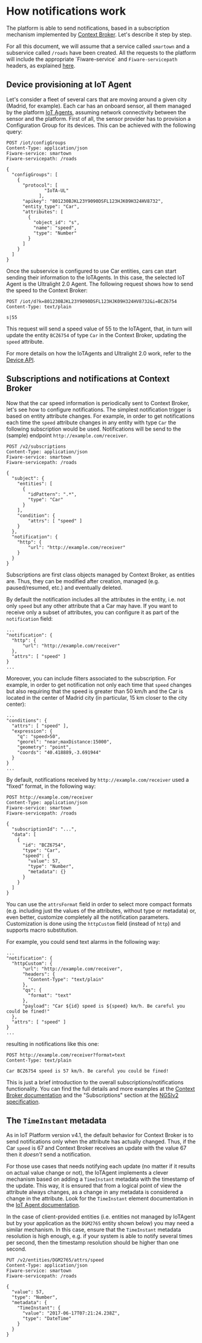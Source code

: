 # How notifications work

The platform is able to send notifications, based in a subscription mechanism implemented by 
[Context Broker](../context_broker.md). Let's describe it step by step.

For all this document, we will assume that a service called `smartown` and a subservice called `/roads` have been
created. All the requests to the platform will include the appropriate ´Fiware-service´ and `Fiware-servicepath`
headers, as explained [here](../multitenancy.md).

## Device provisioning at IoT Agent

Let's consider a fleet of several cars that are moving around a given city (Madrid, for example). Each car has an 
onboard sensor, all them managed by the platform [IoT Agents](../device_gateway.md), assuming network connectivity
between the sensor and the platform. First of all, the sensor provider has to provision a Configuration Group
for its devices. This can be achieved with the following query:

    POST /iot/configGroups
    Content-Type: application/json
    Fiware-service: smartown
    Fiware-servicepath: /roads

    {
      "configGroups": [
        {
          "protocol": [
                  "IoTA-UL"
                ],
          "apikey": "801230BJKL23Y9090DSFL123HJK09H324HV8732",
          "entity_type": "Car",
          "attributes": [
            {
              "object_id": "s",
              "name": "speed",
              "type": "Number"
            }
          ]
        }
      ]
    }

Once the subservice is configured to use Car entities, cars can start sending their information to the IoTAgents. In this
case, the selected IoT Agent is the Ultralight 2.0 Agent. The following request shows how to send the speed to the Context
Broker:

    POST /iot/d?k=801230BJKL23Y9090DSFL123HJK09H324HV8732&i=BCZ6754
    Content-Type: text/plain

    s|55

This request will send a speed value of 55 to the IoTAgent, that, in turn will update the entity `BCZ6754` of type
`Car` in the Context Broker, updating the `speed` attribute.

For more details on how the IoTAgents and Ultralight 2.0 work, refer to the [Device API](../device_api.md).

## Subscriptions and notifications at Context Broker 

Now that the car speed information is periodically sent to Context Broker, let's see how to configure notifications.
The simplest notification trigger is based on entity attribute changes. For example, in order to get
notifications each time the `speed` attribute changes in any entity with type `Car` the following
subscription would be used. Notifications will be send to the (sample) endpoint `http://example.com/receiver`.

    POST /v2/subscriptions
    Content-Type: application/json
    Fiware-service: smartown
    Fiware-servicepath: /roads

    {
      "subject": {
        "entities": [
          {
            "idPattern": ".*",
            "type": "Car"
          }
        ],
        "condition": {
            "attrs": [ "speed" ]
        }
      },
      "notification": {
        "http": {
            "url": "http://example.com/receiver"
        }
      }
    }

Subscriptions are first class objects managed by Context Broker, as entities are. Thus, they can be modified 
after creation, managed (e.g. paused/resumed, etc.) and eventually deleted. 

By default the notification includes all the attributes in the entity, i.e. not only `speed` but any other
attribute that a Car may have. If you want to receive only a subset of attributes, you can configure it
as part of the `notification` field:

    ...
    "notification": {
      "http": {
          "url": "http://example.com/receiver"
      },
      "attrs": [ "speed" ]
    }
    ...

Moreover, you can include filters associated to the subscription. For example, in order to get notification not
only each time that `speed` changes but also requiring that the speed is greater than 50 km/h and the Car 
is located in the center of Madrid city (in particular, 15 km closer to the city center):

    ...
    "conditions": {
      "attrs": [ "speed" ],
      "expression": {
        "q": "speed>50",
        "georel": "near;maxDistance:15000",
        "geometry": "point",
        "coords": "40.418889,-3.691944"        
      }
    }
    ...
         
By default, notifications received by `http://example.com/receiver` used a "fixed" format, in the following way:

    POST http://example.com/receiver
    Content-Type: application/json
    Fiware-service: smartown
    Fiware-servicepath: /roads

    {
      "subscriptionId": "...",   
      "data": [ 
        { 
          "id": "BCZ6754", 
          "type": "Car",   
          "speed": { 
            "value": 57, 
            "type": "Number", 
            "metadata": {} 
          }
        } 
      ]
    }


You can use the `attrsFormat` field in order to select more compact formats (e.g. including just the values of the
attributes, without type or metadata) or, even better, customize completely all the notification parameters.
Customization is done using the `httpCustom` field (instead of `http`) and supports macro substitution. 

For example, you could send text alarms in the following way:

    ...
    "notification": {
      "httpCustom": {
          "url": "http://example.com/receiver",
          "headers": { 
            "Content-Type": "text/plain" 
          },
          "qs": {
            "format": "text"
          },
          "payload": "Car ${id} speed is ${speed} km/h. Be careful you could be fined!" 
      },
      "attrs": [ "speed" ]
    }
    ...


resulting in notifications like this one:

    POST http://example.com/receiver?format=text
    Content-Type: text/plain

    Car BCZ6754 speed is 57 km/h. Be careful you could be fined!

This is just a brief introduction to the overall subscriptions/notifications functionality. You can find
the full details and more examples at the [Context Broker documentation](https://fiware-orion.readthedocs.io/en/master/user/walkthrough_apiv2/index.html#subscriptions) and the "Subscriptions" section at the
[NGSIv2 specification](http://telefonicaid.github.io/fiware-orion/api/v2/stable/).

## The `TimeInstant` metadata

As in IoT Platform version v4.1, the default behavior for Context Broker is to send notifications only
when the attribute has actually changed. Thus, if the Car `speed` is 67 and Context Broker receives
an update with the value 67 then it *doesn't* send a notification.

For those use cases that needs notifying each update (no matter if it results on actual value change or not), the
IoTAgent implements a clever mechanism based on adding a `TimeInstant` metadata with the timestamp of the update. 
This way, it is ensured that from a logical point of view the attribute always changes, as a change in any metadata 
is considered a change in the attribute. Look for the `TimeInstant` element documentation in the [IoT Agent documentation](https://github.com/telefonicaid/iotagent-node-lib/tree/master#the-timeinstant-element).

In the case of client-provided entities (i.e. entities not managed by IoTAgent but by your application as the `DGM2765` entity
shown below) you may need a similar mechanism. In this case, ensure that the `TimeInstant` metadata resolution is high enough,
e.g. if your system is able to notify several times per second, then the timestamp resolution should be higher than one second.

    PUT /v2/entities/DGM2765/attrs/speed
    Content-Type: application/json
    Fiware-service: smartown
    Fiware-servicepath: /roads

    {
      "value": 57,
      "type": "Number",
      "metadata": {
        "TimeInstant": {
          "value": "2017-06-17T07:21:24.238Z",
          "type": "DateTime"
        }
      }
    }

